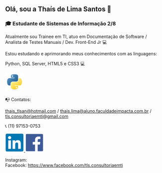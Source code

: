 ## Olá, sou a Thaís de Lima Santos 👋

### :mortar_board: Estudante de **Sistemas de Informação** 2/8


Atualmente sou Trainee em TI, atuo em Documentação de Software / Analista de Testes Manuais / Dev. Front-End Jr :computer:

Estou estudando e aprimorando meus conhecimentos com as linguagens:

Python, SQL Server, HTML5 e CSS3 :computer:

<img aling= center alt= "Python" height= "60" width= "60" src= "https://raw.githubusercontent.com/devicons/devicon/master/icons/python/python-original.svg">


:mailbox_with_no_mail: Contatos: 

thais_tlsan@hotmail.com / thais.lima@aluno.faculdadeimpacta.com.br / tls.consultoriaemti@gmail.com

:telephone_receiver: (11) 97153-0753  

<a href = "https://www.linkedin.com/in/thaistlsantos/" target = "_blank">
<img aling= center alt= "Thais L Santos" height= "60" width= "60" src= "https://raw.githubusercontent.com/devicons/devicon/master/icons/linkedin/linkedin-original.svg">
</a>

<a href = "https://www.facebook.com/tls.consultoriaemti" target = "_blank">
<img aling= center alt= "TLS Consultoria em TI" height= "60" width= "60" src= "https://raw.githubusercontent.com/devicons/devicon/master/icons/facebook/facebook-original.svg">
</a>

<!--
<a href = "https://www.instagram.com/tls.consultoriaemti/ " target = "_blank">
<img aling= center alt= "TLS Consultoria em TI" height= "60" width= "60" src= "https://raw.githubusercontent.com/devicons/devicon/master/icons/facebook/facebook-original.svg">
</a>
-->

  
Instagram:  
Facebook: https://www.facebook.com/tls.consultoriaemti  




<!--


